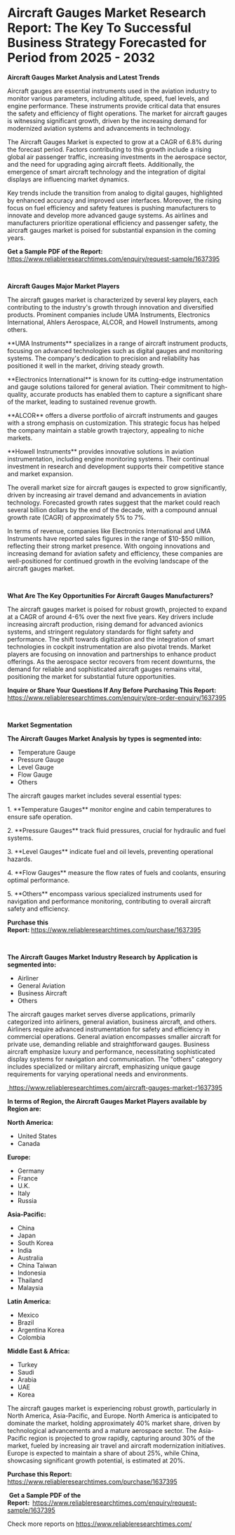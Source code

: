 <p><h1>Aircraft Gauges Market Research Report: The Key To Successful Business Strategy Forecasted for Period from 2025 - 2032</h1></p><p><strong>Aircraft Gauges Market Analysis and Latest Trends</strong></p>
<p><p>Aircraft gauges are essential instruments used in the aviation industry to monitor various parameters, including altitude, speed, fuel levels, and engine performance. These instruments provide critical data that ensures the safety and efficiency of flight operations. The market for aircraft gauges is witnessing significant growth, driven by the increasing demand for modernized aviation systems and advancements in technology.</p><p>The Aircraft Gauges Market is expected to grow at a CAGR of 6.8% during the forecast period. Factors contributing to this growth include a rising global air passenger traffic, increasing investments in the aerospace sector, and the need for upgrading aging aircraft fleets. Additionally, the emergence of smart aircraft technology and the integration of digital displays are influencing market dynamics. </p><p>Key trends include the transition from analog to digital gauges, highlighted by enhanced accuracy and improved user interfaces. Moreover, the rising focus on fuel efficiency and safety features is pushing manufacturers to innovate and develop more advanced gauge systems. As airlines and manufacturers prioritize operational efficiency and passenger safety, the aircraft gauges market is poised for substantial expansion in the coming years.</p></p>
<p><strong>Get a Sample PDF of the Report:&nbsp;</strong> <a href="https://www.reliableresearchtimes.com/enquiry/request-sample/1637395?utm_campaign=2771&utm_medium=2&utm_source=Github&utm_content=ia&utm_term=30032025&utm_id=aircraft-gauges">https://www.reliableresearchtimes.com/enquiry/request-sample/1637395</a></p>
<p>&nbsp;</p>
<p><strong>Aircraft Gauges Major Market Players</strong></p>
<p><p>The aircraft gauges market is characterized by several key players, each contributing to the industry's growth through innovation and diversified products. Prominent companies include UMA Instruments, Electronics International, Ahlers Aerospace, ALCOR, and Howell Instruments, among others. </p><p>**UMA Instruments** specializes in a range of aircraft instrument products, focusing on advanced technologies such as digital gauges and monitoring systems. The company's dedication to precision and reliability has positioned it well in the market, driving steady growth. </p><p>**Electronics International** is known for its cutting-edge instrumentation and gauge solutions tailored for general aviation. Their commitment to high-quality, accurate products has enabled them to capture a significant share of the market, leading to sustained revenue growth.</p><p>**ALCOR** offers a diverse portfolio of aircraft instruments and gauges with a strong emphasis on customization. This strategic focus has helped the company maintain a stable growth trajectory, appealing to niche markets. </p><p>**Howell Instruments** provides innovative solutions in aviation instrumentation, including engine monitoring systems. Their continual investment in research and development supports their competitive stance and market expansion.</p><p>The overall market size for aircraft gauges is expected to grow significantly, driven by increasing air travel demand and advancements in aviation technology. Forecasted growth rates suggest that the market could reach several billion dollars by the end of the decade, with a compound annual growth rate (CAGR) of approximately 5% to 7%.</p><p>In terms of revenue, companies like Electronics International and UMA Instruments have reported sales figures in the range of $10-$50 million, reflecting their strong market presence. With ongoing innovations and increasing demand for aviation safety and efficiency, these companies are well-positioned for continued growth in the evolving landscape of the aircraft gauges market.</p></p>
<p>&nbsp;</p>
<p><strong>What Are The Key Opportunities For Aircraft Gauges Manufacturers?</strong></p>
<p><p>The aircraft gauges market is poised for robust growth, projected to expand at a CAGR of around 4-6% over the next five years. Key drivers include increasing aircraft production, rising demand for advanced avionics systems, and stringent regulatory standards for flight safety and performance. The shift towards digitization and the integration of smart technologies in cockpit instrumentation are also pivotal trends. Market players are focusing on innovation and partnerships to enhance product offerings. As the aerospace sector recovers from recent downturns, the demand for reliable and sophisticated aircraft gauges remains vital, positioning the market for substantial future opportunities.</p></p>
<p><strong>Inquire or Share Your Questions If Any Before Purchasing This Report:</strong> <a href="https://www.reliableresearchtimes.com/enquiry/pre-order-enquiry/1637395?utm_campaign=2771&utm_medium=2&utm_source=Github&utm_content=ia&utm_term=30032025&utm_id=aircraft-gauges">https://www.reliableresearchtimes.com/enquiry/pre-order-enquiry/1637395</a></p>
<p>&nbsp;</p>
<p><strong>Market Segmentation</strong></p>
<p><strong>The Aircraft Gauges Market Analysis by types is segmented into:</strong></p>
<p><ul><li>Temperature Gauge</li><li>Pressure Gauge</li><li>Level Gauge</li><li>Flow Gauge</li><li>Others</li></ul></p>
<p><p>The aircraft gauges market includes several essential types: </p><p>1. **Temperature Gauges** monitor engine and cabin temperatures to ensure safe operation. </p><p>2. **Pressure Gauges** track fluid pressures, crucial for hydraulic and fuel systems. </p><p>3. **Level Gauges** indicate fuel and oil levels, preventing operational hazards. </p><p>4. **Flow Gauges** measure the flow rates of fuels and coolants, ensuring optimal performance. </p><p>5. **Others** encompass various specialized instruments used for navigation and performance monitoring, contributing to overall aircraft safety and efficiency.</p></p>
<p><strong>Purchase this Report:&nbsp;</strong><a href="https://www.reliableresearchtimes.com/purchase/1637395?utm_campaign=2771&utm_medium=2&utm_source=Github&utm_content=ia&utm_term=30032025&utm_id=aircraft-gauges">https://www.reliableresearchtimes.com/purchase/1637395</a></p>
<p>&nbsp;</p>
<p><strong>The Aircraft Gauges Market Industry Research by Application is segmented into:</strong></p>
<p><ul><li>Airliner</li><li>General Aviation</li><li>Business Aircraft</li><li>Others</li></ul></p>
<p><p>The aircraft gauges market serves diverse applications, primarily categorized into airliners, general aviation, business aircraft, and others. Airliners require advanced instrumentation for safety and efficiency in commercial operations. General aviation encompasses smaller aircraft for private use, demanding reliable and straightforward gauges. Business aircraft emphasize luxury and performance, necessitating sophisticated display systems for navigation and communication. The "others" category includes specialized or military aircraft, emphasizing unique gauge requirements for varying operational needs and environments.</p></p>
<p><a href="https://www.reliableresearchtimes.com/aircraft-gauges-market-r1637395?utm_campaign=2771&utm_medium=2&utm_source=Github&utm_content=ia&utm_term=30032025&utm_id=aircraft-gauges">&nbsp;https://www.reliableresearchtimes.com/aircraft-gauges-market-r1637395</a></p>
<p><strong>In terms of Region, the Aircraft Gauges Market Players available by Region are:</strong></p>
<p>
    <p> <strong> North America: </strong>
        <ul>
            <li>United States</li>
            <li>Canada</li>
        </ul>
        </p> 
    <p> <strong> Europe: </strong>
        <ul>
            <li>Germany</li>
            <li>France</li>
            <li>U.K.</li>
            <li>Italy</li>
            <li>Russia</li>
        </ul>
        </p> 
    <p> <strong> Asia-Pacific: </strong>
        <ul>
            <li>China</li>
            <li>Japan</li>
            <li>South Korea</li>
            <li>India</li>
            <li>Australia</li>
            <li>China Taiwan</li>
            <li>Indonesia</li>
            <li>Thailand</li>
            <li>Malaysia</li>
        </ul>
        </p> 
    <p> <strong> Latin America: </strong>
        <ul>
            <li>Mexico</li>
            <li>Brazil</li>
            <li>Argentina Korea</li>
            <li>Colombia</li>
        </ul>
        </p> 
    <p> <strong> Middle East & Africa: </strong>
        <ul>
            <li>Turkey</li>
            <li>Saudi</li>
            <li>Arabia</li>
            <li>UAE</li>
            <li>Korea</li>
        </ul>
    </p>
    </p>
<p><p>The aircraft gauges market is experiencing robust growth, particularly in North America, Asia-Pacific, and Europe. North America is anticipated to dominate the market, holding approximately 40% market share, driven by technological advancements and a mature aerospace sector. The Asia-Pacific region is projected to grow rapidly, capturing around 30% of the market, fueled by increasing air travel and aircraft modernization initiatives. Europe is expected to maintain a share of about 25%, while China, showcasing significant growth potential, is estimated at 20%.</p></p>
<p><strong>Purchase this Report: </strong><a href="https://www.reliableresearchtimes.com/purchase/1637395?utm_campaign=2771&utm_medium=2&utm_source=Github&utm_content=ia&utm_term=30032025&utm_id=aircraft-gauges">https://www.reliableresearchtimes.com/purchase/1637395</a></p>
<p>&nbsp;<strong>Get a Sample PDF of the Report:&nbsp;&nbsp;</strong><a href="https://www.reliableresearchtimes.com/enquiry/request-sample/1637395?utm_campaign=2771&utm_medium=2&utm_source=Github&utm_content=ia&utm_term=30032025&utm_id=aircraft-gauges">https://www.reliableresearchtimes.com/enquiry/request-sample/1637395</a></p>
<p><strong></strong></p>
<p>Check more reports on <a href="https://www.reliableresearchtimes.com/?utm_campaign=2771&utm_medium=2&utm_source=Github&utm_content=ia&utm_term=30032025&utm_id=aircraft-gauges">https://www.reliableresearchtimes.com/</a></p>
